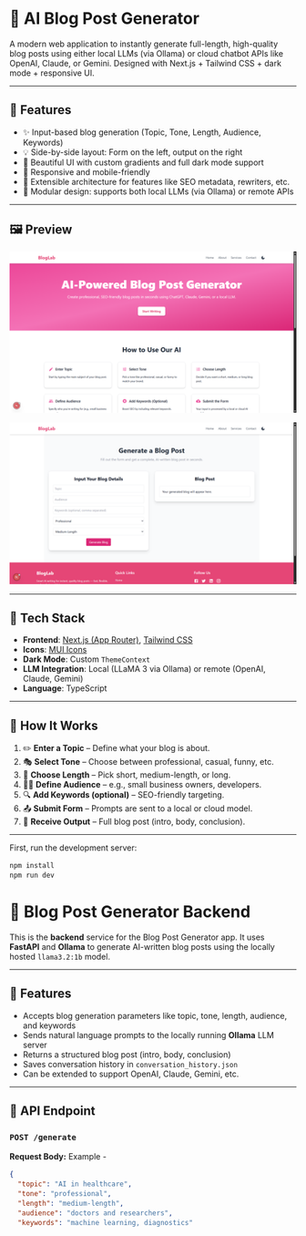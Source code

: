 # 📝 AI Blog Post Generator

A modern web application to instantly generate full-length, high-quality blog posts using either local LLMs (via Ollama) or cloud chatbot APIs like OpenAI, Claude, or Gemini. Designed with Next.js + Tailwind CSS + dark mode + responsive UI.

---

## 🚀 Features

- ✨ Input-based blog generation (Topic, Tone, Length, Audience, Keywords)
- 💡 Side-by-side layout: Form on the left, output on the right
- 🎨 Beautiful UI with custom gradients and full dark mode support
- 📱 Responsive and mobile-friendly
- 🔁 Extensible architecture for features like SEO metadata, rewriters, etc.
- 🧠 Modular design: supports both local LLMs (via Ollama) or remote APIs

---

## 🖼️ Preview

![Landing page ](public/Screenshot1.png)


![Generate Blog](public/Screenshot2.png)

---

## 🧰 Tech Stack

- **Frontend**: [Next.js (App Router)](https://nextjs.org/), [Tailwind CSS](https://tailwindcss.com/)
- **Icons**: [MUI Icons](https://mui.com/material-ui/material-icons/)
- **Dark Mode**: Custom `ThemeContext`
- **LLM Integration**: Local (LLaMA 3 via Ollama) or remote (OpenAI, Claude, Gemini)
- **Language**: TypeScript

---

## 🧭 How It Works

1. ✏️ **Enter a Topic** – Define what your blog is about.
2. 🎭 **Select Tone** – Choose between professional, casual, funny, etc.
3. 📏 **Choose Length** – Pick short, medium-length, or long.
4. 🧑‍💼 **Define Audience** – e.g., small business owners, developers.
5. 🔍 **Add Keywords (optional)** – SEO-friendly targeting.
6. 📤 **Submit Form** – Prompts are sent to a local or cloud model.
7. 📄 **Receive Output** – Full blog post (intro, body, conclusion).

---



First, run the development server:

```bash
npm install
npm run dev

```

# 🧠 Blog Post Generator Backend

This is the **backend** service for the Blog Post Generator app. It uses **FastAPI** and **Ollama** to generate AI-written blog posts using the locally hosted `llama3.2:1b` model.

---

## 🚀 Features

- Accepts blog generation parameters like topic, tone, length, audience, and keywords
- Sends natural language prompts to the locally running **Ollama** LLM server
- Returns a structured blog post (intro, body, conclusion)
- Saves conversation history in `conversation_history.json`
- Can be extended to support OpenAI, Claude, Gemini, etc.

---

## 🧾 API Endpoint

### `POST /generate`

**Request Body:**
Example - 

```json
{
  "topic": "AI in healthcare",
  "tone": "professional",
  "length": "medium-length",
  "audience": "doctors and researchers",
  "keywords": "machine learning, diagnostics"

